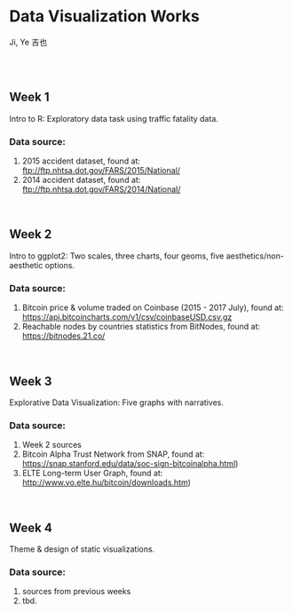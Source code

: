 # Data Visualization Works
Ji, Ye 吉也

<br/>
<br/>


## Week 1
Intro to R: Exploratory data task using traffic fatality data.
### Data source:
1. 2015 accident dataset, found at:
<br /> ftp://ftp.nhtsa.dot.gov/FARS/2015/National/
2. 2014 accident dataset, found at:
<br /> ftp://ftp.nhtsa.dot.gov/FARS/2014/National/

<br/>


## Week 2
Intro to ggplot2: Two scales, three charts, four geoms, five aesthetics/non-aesthetic options.
### Data source:
1. Bitcoin price & volume traded on Coinbase (2015 - 2017 July), found at:
<br /> https://api.bitcoincharts.com/v1/csv/coinbaseUSD.csv.gz
2. Reachable nodes by countries statistics from BitNodes, found at:
<br /> https://bitnodes.21.co/

<br/>

## Week  3
Explorative Data Visualization: Five graphs with narratives.
### Data source:
1. Week 2 sources
2. Bitcoin Alpha Trust Network from SNAP, found at:
<br /> https://snap.stanford.edu/data/soc-sign-bitcoinalpha.html)
3. ELTE Long-term User Graph, found at:
<br /> http://www.vo.elte.hu/bitcoin/downloads.htm)

<br/>

## Week 4
Theme & design of static visualizations.
### Data source:
1. sources from previous weeks
2. tbd.
